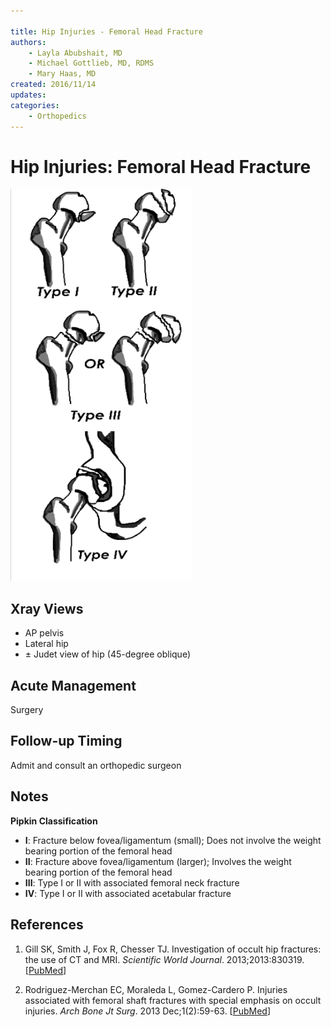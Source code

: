 ```yaml
---

title: Hip Injuries - Femoral Head Fracture
authors:
    - Layla Abubshait, MD
    - Michael Gottlieb, MD, RDMS
    - Mary Haas, MD
created: 2016/11/14
updates:
categories:
    - Orthopedics
---
```


# Hip Injuries: Femoral Head Fracture

![Types 1 to 4 femoral head fracture drawings](media/hip-injuries-femoral-head-fracture_image-1.png)

## Xray Views

- AP pelvis
- Lateral hip
- ± Judet view of hip (45-degree oblique)

## Acute Management

Surgery

## Follow-up Timing

Admit and consult an orthopedic surgeon

## Notes

**Pipkin Classification**

- **I**: Fracture below fovea/ligamentum (small); Does not involve the weight bearing portion of the femoral head
- **II**: Fracture above fovea/ligamentum (larger); Involves the weight bearing portion of the femoral head 
- **III**: Type I or II with associated femoral neck fracture
- **IV**: Type I or II with associated acetabular fracture

## References

1. Gill SK, Smith J, Fox R, Chesser TJ. Investigation of occult hip fractures: the use of CT and MRI. _Scientific World Journal_. 2013;2013:830319. [[PubMed](https://www.ncbi.nlm.nih.gov/pubmed/?term=23476147)]

2. Rodriguez-Merchan EC, Moraleda L, Gomez-Cardero P. Injuries associated with femoral shaft fractures with special emphasis on occult injuries. _Arch Bone Jt Surg_. 2013 Dec;1(2):59-63. [[PubMed](https://www.ncbi.nlm.nih.gov/pubmed/?term=25207289)]
